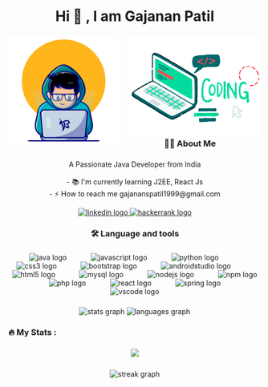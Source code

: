 <h1 align="center">Hi 👋 , I am Gajanan Patil</h1>

###
<img align="left" height="220" src="https://github.com/Patilgajanans/Patilgajanans/blob/main/code2.gif"  />

###

<img align="right" height="204" src="https://github.com/Patilgajanans/Patilgajanans/blob/main/coding1.gif"  />


###

<h3 align="center">👩‍💻  About Me</h3>

###

<p align="center">A Passionate Java Developer from India<br><br>- 📚 I'm currently learning J2EE, React Js<br>- ⚡ How to reach me gajananspatil1999@gmail.com</p>


<div align="center">
  <a href="https://www.linkedin.com/in/gajanan-patil-4a9178158" target="_blank">
    <img src="https://img.shields.io/static/v1?message=LinkedIn&logo=linkedin&label=&color=black&logoColor=white&labelColor=black&style=for-the-badge" height="25" alt="linkedin logo"  />
  </a>
  <a href="https://github.com/Patilgajanans" target="_blank">
    <img src="https://img.shields.io/static/v1?message=HackerRank&logo=hackerrank&label=&color=black&logoColor=white&labelColor=black&style=for-the-badge" height="25" alt="hackerrank logo"  />
  </a>
</div>


###

<h3 align="center">🛠 Language and tools</h3>

###

<div align="center">
  <img src="https://cdn.jsdelivr.net/gh/devicons/devicon/icons/java/java-original.svg" height="30" alt="java logo"  />
  <img width="40" />
  <img src="https://cdn.jsdelivr.net/gh/devicons/devicon/icons/javascript/javascript-original.svg" height="30" alt="javascript logo"  />
  <img width="40" />
  <img src="https://cdn.jsdelivr.net/gh/devicons/devicon/icons/python/python-original.svg" height="30" alt="python logo"  />
  <img width="40" />
  <img src="https://cdn.jsdelivr.net/gh/devicons/devicon/icons/css3/css3-original.svg" height="30" alt="css3 logo"  />
  <img width="40" />
  <img src="https://cdn.jsdelivr.net/gh/devicons/devicon/icons/bootstrap/bootstrap-original.svg" height="30" alt="bootstrap logo"  />
  <img width="40" />
  <img src="https://cdn.jsdelivr.net/gh/devicons/devicon/icons/androidstudio/androidstudio-original.svg" height="30" alt="androidstudio logo"  />
  <img width="40" />
  <img src="https://cdn.jsdelivr.net/gh/devicons/devicon/icons/html5/html5-original.svg" height="30" alt="html5 logo"  />
  <img width="40" />
  <img src="https://cdn.jsdelivr.net/gh/devicons/devicon/icons/mysql/mysql-original.svg" height="30" alt="mysql logo"  />
  <img width="40" />
  <img src="https://cdn.jsdelivr.net/gh/devicons/devicon/icons/nodejs/nodejs-original.svg" height="30" alt="nodejs logo"  />
  <img width="40" />
  <img src="https://cdn.jsdelivr.net/gh/devicons/devicon/icons/npm/npm-original-wordmark.svg" height="30" alt="npm logo"  />
  <img width="40" />
  <img src="https://cdn.jsdelivr.net/gh/devicons/devicon/icons/php/php-original.svg" height="30" alt="php logo"  />
  <img width="40" />
  <img src="https://cdn.jsdelivr.net/gh/devicons/devicon/icons/react/react-original.svg" height="30" alt="react logo"  />
  <img width="40" />
  <img src="https://cdn.jsdelivr.net/gh/devicons/devicon/icons/spring/spring-original.svg" height="30" alt="spring logo"  />
  <img width="40" />
  <img src="https://cdn.jsdelivr.net/gh/devicons/devicon/icons/vscode/vscode-original.svg" height="30" alt="vscode logo"  />
</div>

###

<div align="center">
  <img src="https://github-readme-stats.vercel.app/api?username=Patilgajanans&hide_title=false&hide_rank=false&show_icons=true&include_all_commits=true&count_private=true&disable_animations=false&theme=dracula&locale=en&hide_border=false&order=1" height="150" alt="stats graph"  />
  <img src="https://github-readme-stats.vercel.app/api/top-langs?username=Patilgajanans&locale=en&hide_title=false&layout=compact&card_width=320&langs_count=5&theme=dracula&hide_border=false&order=2" height="150" alt="languages graph"  />
</div>


###


###

<h3 align="left">🔥   My Stats :</h3>

###

<div align="center">
  <img src="https://visitor-badge.laobi.icu/badge?page_id=Patilgajanans.Patilgajanans&"  />
</div>

###

<div align="center">
  <img src="https://streak-stats.demolab.com?user=Patilgajanans&locale=en&mode=daily&theme=dark&hide_border=false&border_radius=5&order=3" height="220" alt="streak graph"  />
</div>

###



###
